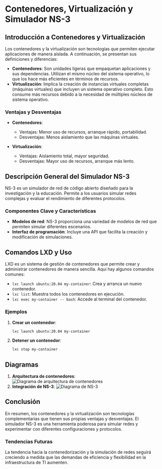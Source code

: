 # Contenedores, Virtualización y Simulador NS-3

## Introducción a Contenedores y Virtualización
Los contenedores y la virtualización son tecnologías que permiten ejecutar aplicaciones de manera aislada. A continuación, se presentan sus definiciones y diferencias:

- **Contenedores**: Son unidades ligeras que empaquetan aplicaciones y sus dependencias. Utilizan el mismo núcleo del sistema operativo, lo que los hace más eficientes en términos de recursos.
- **Virtualización**: Implica la creación de instancias virtuales completas (máquinas virtuales) que incluyen un sistema operativo completo. Esto consume más recursos debido a la necesidad de múltiples núcleos de sistema operativo.

### Ventajas y Desventajas
- **Contenedores**:
  - Ventajas: Menor uso de recursos, arranque rápido, portabilidad.
  - Desventajas: Menos aislamiento que las máquinas virtuales.

- **Virtualización**:
  - Ventajas: Aislamiento total, mayor seguridad.
  - Desventajas: Mayor uso de recursos, arranque más lento.

## Descripción General del Simulador NS-3
NS-3 es un simulador de red de código abierto diseñado para la investigación y la educación. Permite a los usuarios simular redes complejas y evaluar el rendimiento de diferentes protocolos.

### Componentes Clave y Características
- **Modelos de red**: NS-3 proporciona una variedad de modelos de red que permiten simular diferentes escenarios.
- **Interfaz de programación**: Incluye una API que facilita la creación y modificación de simulaciones.

## Comandos LXD y Uso
LXD es un sistema de gestión de contenedores que permite crear y administrar contenedores de manera sencilla. Aquí hay algunos comandos comunes:
- `lxc launch ubuntu:20.04 my-container`: Crea y arranca un nuevo contenedor.
- `lxc list`: Muestra todos los contenedores en ejecución.
- `lxc exec my-container -- bash`: Accede al terminal del contenedor.

### Ejemplos
1. **Crear un contenedor**:
   ```bash
   lxc launch ubuntu:20.04 my-container
   ```
2. **Detener un contenedor**:
   ```bash
   lxc stop my-container
   ```

## Diagramas
1. **Arquitectura de contenedores**:
   ![Diagrama de arquitectura de contenedores](link-a-diagrama)
2. **Integración de NS-3**:
   ![Diagrama de NS-3](link-a-diagrama)

## Conclusión
En resumen, los contenedores y la virtualización son tecnologías complementarias que tienen sus propias ventajas y desventajas. El simulador NS-3 es una herramienta poderosa para simular redes y experimentar con diferentes configuraciones y protocolos.

### Tendencias Futuras
La tendencia hacia la contenedorización y la simulación de redes seguirá creciendo a medida que las demandas de eficiencia y flexibilidad en la infraestructura de TI aumenten.